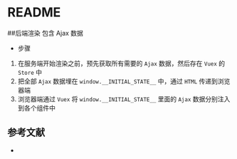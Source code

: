 # README

##后端渲染 包含 Ajax 数据

- 步骤

1. 在服务端开始渲染之前，预先获取所有需要的 `Ajax` 数据，然后存在 `Vuex` 的 `Store` 中
2. 把全部 `Ajax` 数据埋在 `window.__INITIAL_STATE__` 中，通过 `HTML` 传递到浏览器端
3. 浏览器端通过 `Vuex` 将 `window.__INITIAL_STATE__` 里面的 `Ajax` 数据分别注入到各个组件中

## 参考文献

- [](https://github.com/leocoder351/vue-ssr-demo)
